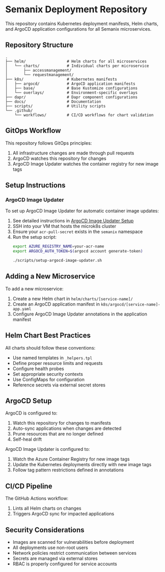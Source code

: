 # Semanix Deployment Repository

This repository contains Kubernetes deployment manifests, Helm charts, and ArgoCD application configurations for all Semanix microservices.

## Repository Structure

```
.
├── helm/                  # Helm charts for all microservices
│   └── charts/            # Individual charts per microservice
│       ├── accessmanagement/
│       └── requestmanagement/
├── k8s/                   # Kubernetes manifests
│   ├── argocd/            # ArgoCD application manifests
│   ├── base/              # Base Kustomize configurations
│   └── overlays/          # Environment-specific overlays
├── dapr/                  # Dapr component configurations
├── docs/                  # Documentation
├── scripts/               # Utility scripts
└── .github/
    └── workflows/         # CI/CD workflows for chart validation
```

## GitOps Workflow

This repository follows GitOps principles:

1. All infrastructure changes are made through pull requests
2. ArgoCD watches this repository for changes
3. ArgoCD Image Updater watches the container registry for new image tags

## Setup Instructions

### ArgoCD Image Updater

To set up ArgoCD Image Updater for automatic container image updates:

1. See detailed instructions in [ArgoCD Image Updater Setup](docs/argocd-image-updater.md)
2. SSH into your VM that hosts the microk8s cluster
3. Ensure your `acr-pull-secret` exists in the `semanix` namespace
4. Run the setup script:
   ```bash
   export AZURE_REGISTRY_NAME=your-acr-name
   export ARGOCD_AUTH_TOKEN=$(argocd account generate-token)
   
   ./scripts/setup-argocd-image-updater.sh
   ```

## Adding a New Microservice

To add a new microservice:

1. Create a new Helm chart in `helm/charts/[service-name]/`
2. Create an ArgoCD application manifest in `k8s/argocd/[service-name]-app.yaml`
3. Configure ArgoCD Image Updater annotations in the application manifest

## Helm Chart Best Practices

All charts should follow these conventions:

- Use named templates in `_helpers.tpl`
- Define proper resource limits and requests
- Configure health probes
- Set appropriate security contexts
- Use ConfigMaps for configuration
- Reference secrets via external secret stores

## ArgoCD Setup

ArgoCD is configured to:

1. Watch this repository for changes to manifests
2. Auto-sync applications when changes are detected
3. Prune resources that are no longer defined
4. Self-heal drift

ArgoCD Image Updater is configured to:

1. Watch the Azure Container Registry for new image tags  
2. Update the Kubernetes deployments directly with new image tags
3. Follow tag pattern restrictions defined in annotations

## CI/CD Pipeline

The GitHub Actions workflow:

1. Lints all Helm charts on changes
2. Triggers ArgoCD sync for impacted applications

## Security Considerations

- Images are scanned for vulnerabilities before deployment
- All deployments use non-root users
- Network policies restrict communication between services
- Secrets are managed via external stores
- RBAC is properly configured for service accounts 